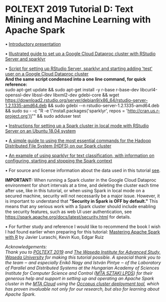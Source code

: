 # POLTEXT 2019 Tutorial D: Text Mining and Machine Learning with Apache Spark 

&#8226; <a href="https://github.com/zkpti/poltext2019-sparktutorial/blob/master/presentation_materials/Text_Mining_and_Machine_Learning_with_Apache_Spark.pdf">Introductory presentation</a>

&#8226; <a href="https://github.com/zkpti/poltext2019-sparktutorial/blob/master/cluster_setup/Setting_up_Google_Cloud_Spark_cluster.pdf">Illustrated guide to set up a Google Cloud Dataproc cluster with RStudio Server and sparklyr</a> 

&#8226; <a href="https://github.com/zkpti/poltext2019-sparktutorial/blob/master/cluster_setup/GC_Spark_cluster_withRStudServ_setup.sh">Script for setting up RStudio Server, sparklyr and starting adding 'test' user on a Google Cloud Dataproc cluster</a>
</br><b>And the same script condensed into a one line command, for quick reference:</b></br>
sudo apt-get update && sudo apt-get install -y r-base r-base-dev libcurl4-openssl-dev libssl-dev libxml2-dev gdebi-core && wget https://download2.rstudio.org/server/debian9/x86_64/rstudio-server-1.2.1335-amd64.deb && sudo gdebi --n rstudio-server-1.2.1335-amd64.deb && sudo su - -c "R -e \\"install.packages('sparklyr', repos = 'http://cran.us.r-project.org')\"" && sudo adduser test

&#8226; <a href="https://github.com/zkpti/poltext2019-sparktutorial/blob/master/cluster_setup/ubuntu1804-spark-rstudio-server">Instructions for setting up a Spark cluster in local mode with RStudio Server on an Ubuntu 18.04 system</a>

&#8226; <a href="https://github.com/zkpti/poltext2019-sparktutorial/blob/master/presentation_materials/Hadoop_HDFS_basic_commands">A simple guide to using the most essential commands for the Hadoop Distributed File System (HDFS) on our Spark cluster</a>

&#8226; <a href="https://github.com/zkpti/poltext2019-sparktutorial/tree/master/R_code">An example of using sparklyr for text classification, with information on configuring, starting and stopping the Spark context</a>

&#8226; For source and license information about the data used in this tutorial <a href="https://github.com/zkpti/poltext2019-sparktutorial/tree/master/data">see</a>.

<b>IMPORTANT:</b> When running a Spark cluster in the Google Cloud Dataproc environment for short intervals at a time, and deleting the cluster each time after use, like in this tutorial, or when using Spark in local mode on a secured machine, security will not necessarily be a major issue. However, it is important to understand that <b>"Security in Spark is OFF by default."</b> This means that any serious work with a Spark cluster should include enabling the security features, such as web UI user authentication, see https://spark.apache.org/docs/latest/security.html for details.

&#8226; For further study and reference I would like to recommend the book I wish I had found earlier when preparing for this tutorial: <a href="https://therinspark.com/">Mastering Apache Spark with R</a> by Javier Luraschi, Kevin Kuo, Edgar Ruiz

<i>Acknowledgements:</br>
Thank you to <a href="https://www.poltextconference.org/">POLTEXT 2019</a> and <a href="https://www.waseda.jp/inst/wias/en/">The Waseda Institute for Advanced Study, Waseda University</a> for making this tutorial possible. A speacial thank you to the team ‒ and especially Enikő Nagy and István Pintye ‒ of the Laboratory of Parallel and Distributed Systems at the Hungarian Academy of Sciences Institute for Computer Science and Control (<a href="https://www.sztaki.hu/en/science/departments/lpds">MTA SZTAKI LPDS</a>) for their generous help and support in setting up and operating an Apache Spark cluster in the <a href="https://cloud.mta.hu/">MTA Cloud</a> using the <a href="http://occopus.lpds.sztaki.hu/">Occopus cluster deployment tool</a>, which has proven invaluable not only for our research, but also for learning about Apache Spark.</i>
